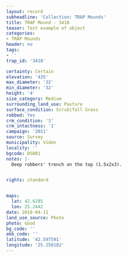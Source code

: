 ```yaml
---
layout: record
subheadline: 'Collection: TRAP Mounds'
title: TRAP Mound - 3418
teaser: Test example of object
categories:
- TRAP Mounds
header: no
tags:
- ''
trap_id: '3418'

certainty: Certain
elevation: '435'
max_diameter: '32'
min_diameter: '32'
height: '4'
size_category: Medium
surrounding_land_use: Pasture
surface_condition: Scrub|Tall Grass
robbed: Yes
crm_condition: '3'
crm_intactness: '1'
campaign: '2011'
source: Survey
municipality: Viden
locality: ''
bgcode: DS001
notes: |-
  Deep robbers' trench on the top (1.5x2x3).


rights: standard


maps:
  lat: 42.6285
  lon: 25.2442
date: 2018-04-11
land_use_source: Photo
photo: Good
bg_code: ''
akb_code: ''
latitude: '42.597591'
longitude: '25.258182'
---
```

